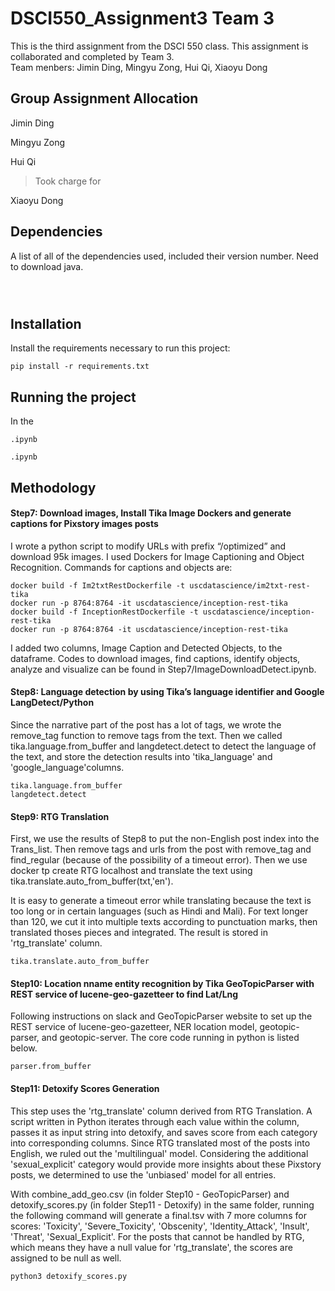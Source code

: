 # DSCI550_Assignment3 Team 3

This is the third assignment from the DSCI 550 class. This assignment is collaborated and completed by Team 3. <br>
Team menbers: Jimin Ding, Mingyu Zong, Hui Qi, Xiaoyu Dong

## Group Assignment Allocation
Jimin Ding
> 

Mingyu Zong
> 

Hui Qi 
> Took charge for 

Xiaoyu Dong
> 



## Dependencies

A list of all of the dependencies used, included their version number. Need to download java. 
```



```
## Installation

Install the requirements necessary to run this project:  

```
pip install -r requirements.txt
```

## Running the project

In the 
```
.ipynb
```


```
.ipynb
```




## Methodology

#### Step7: Download images, Install Tika Image Dockers and generate captions for Pixstory images posts
I wrote a python script to modify URLs with prefix “/optimized” and download 95k images. I used Dockers for Image Captioning and Object Recognition. Commands for captions and objects are:

``` 
docker build -f Im2txtRestDockerfile -t uscdatascience/im2txt-rest-tika
docker run -p 8764:8764 -it uscdatascience/inception-rest-tika
docker build -f InceptionRestDockerfile -t uscdatascience/inception-rest-tika 
docker run -p 8764:8764 -it uscdatascience/inception-rest-tika
``` 
I added two columns, Image Caption and Detected Objects, to the dataframe. Codes to download images, find captions, identify objects, analyze and visualize can be found in Step7/ImageDownloadDetect.ipynb.

#### Step8: Language detection by using Tika’s language identifier and Google LangDetect/Python
Since the narrative part of the post has a lot of tags, we wrote the remove_tag function to remove tags from the text. Then we called tika.language.from_buffer and langdetect.detect to detect the language of the text, and store the detection results into 'tika_language' and 'google_language'columns.

``` 
tika.language.from_buffer
langdetect.detect
``` 

#### Step9: RTG Translation
First, we use the results of Step8 to put the non-English post index into the Trans_list. Then remove tags and urls from the post with remove_tag and find_regular (because of the possibility of a timeout error). Then we use docker tp create RTG localhost and translate the text using tika.translate.auto_from_buffer(txt,'en').

It is easy to generate a timeout error while translating because the text is too long or in certain languages (such as Hindi and Mali). For text longer than 120, we cut it into multiple texts according to punctuation marks, then translated thoses pieces and integrated. The result is stored in 'rtg_translate' column.

``` 
tika.translate.auto_from_buffer
```

#### Step10: Location nname entity recognition by Tika GeoTopicParser with REST service of lucene-geo-gazetteer to find Lat/Lng
Following instructions on slack and GeoTopicParser website to set up the REST service of lucene-geo-gazetteer, NER location model, geotopic-parser, and geotopic-server. The core code running in python is listed below.
```
parser.from_buffer
```



#### Step11: Detoxify Scores Generation
This step uses the 'rtg_translate' column derived from RTG Translation. A script written in Python iterates through each value within the column, passes it as input string into detoxify, and saves score from each category into corresponding columns. Since RTG translated most of the posts into English, we ruled out the 'multilingual' model. Considering the additional 'sexual_explicit' category would provide more insights about these Pixstory posts, we determined to use the 'unbiased' model for all entries.

With combine_add_geo.csv (in folder Step10 - GeoTopicParser) and detoxify_scores.py (in folder Step11 - Detoxify) in the same folder, running the following command will generate a final.tsv with 7 more columns for scores: 'Toxicity', 'Severe_Toxicity', 'Obscenity', 'Identity_Attack', 'Insult', 'Threat', 'Sexual_Explicit'. For the posts that cannot be handled by RTG, which means they have a null value for 'rtg_translate', the scores are assigned to be null as well.
```
python3 detoxify_scores.py
```




